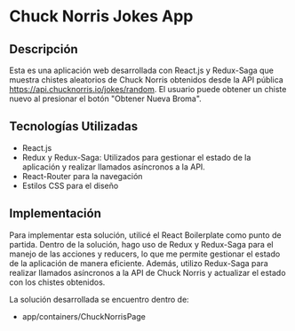 # Chuck Norris Jokes App

## Descripción
Esta es una aplicación web desarrollada con React.js y Redux-Saga que muestra chistes aleatorios de Chuck Norris obtenidos desde la API pública https://api.chucknorris.io/jokes/random. El usuario puede obtener un chiste nuevo al presionar el botón "Obtener Nueva Broma".

## Tecnologías Utilizadas
- React.js
- Redux y Redux-Saga: Utilizados para gestionar el estado de la aplicación y realizar llamados asíncronos a la API.
- React-Router para la navegación
- Estilos CSS para el diseño

## Implementación
Para implementar esta solución, utilicé el React Boilerplate como punto de partida. Dentro de la solución, hago uso de Redux y Redux-Saga para el manejo de las acciones y reducers, lo que me permite gestionar el estado de la aplicación de manera eficiente. Además, utilizo Redux-Saga para realizar llamados asíncronos a la API de Chuck Norris y actualizar el estado con los chistes obtenidos.

La solución desarrollada se encuentro dentro de:

* app/containers/ChuckNorrisPage
